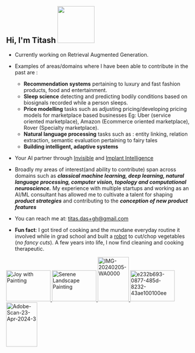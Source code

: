 <h2>Hi, I'm Titash <img src="https://s11.gifyu.com/images/SQToH.gif" width="100"></h2>

- Currently working on Retrieval Augmented Generation. 

- Examples of areas/domains where I have been able to contribute in the past are : 
  * **Recommendation systems** pertaining to luxury and fast fashion products, food and entertainment. 
  * **Sleep science** detecting and predicting bodily conditions based on biosignals recorded while a person sleeps.
  * **Price modelling** tasks such as adjusting pricing/developing pricing models for marketplace based businesses Eg: Uber (service oriented marketplace), Amazon (Ecommerce oriented marketplace), Rover (Specialty marketplace). 
  * **Natural language processing** tasks such as : entity linking, relation extraction, semantic evaluation pertaining to fairy tales
  * **Building intelligent, adaptive systems** 
<!--
- You can find my updated resume as of February 2023 [here](https://drive.google.com/file/d/1mg-NIoH6mSy1pY4gpwvzfkX4O5vbnJem/view?usp=sharing). -->
- Your AI partner through [Invisible](https://www.invisible.co/) and [Implant Intelligence](https://implantintelligence.godaddysites.com/)
<!--
- I’m looking to collaborate on the project [Tinytots](https://github.com/TitasDas/Tinytots) . Every now and then also try to fix issues and contribute to [Giveme5W1H](https://github.com/fhamborg/Giveme5W1H). -->
- Broadly my areas of interest(and ability to contribute) span across domains such as ***classical machine learning, deep learning, natural language processing, computer vision, topology and computational neuroscience.*** My experience with multiple startups and working as an AI/ML consultant has allowed me to cultivate a talent for shaping ***product strategies*** and contributing to the ***conception of new product features***
- You can reach me at: titas.das+gh@gmail.com  

- **Fun fact**: I got tired of cooking and the mundane everyday routine it involved while in grad school and built a [robot](https://sites.google.com/site/jullienor2014/homepage) to cut/chop vegetables (*no fancy cuts*). A few years into life, I now find cleaning and cooking therapeutic.


<a href="https://ibb.co/kGNWBp6">
    <img src="https://i.ibb.co/QJy1QZj/joy-wtih-painting-21st-jan-dynamic.jpg" alt="Joy with Painting" width="120" height="84" />
</a>
<a href="https://ibb.co/s5Wvy0B">
    <img src="https://i.ibb.co/WDVWgbT/DALL-E-2024-01-22-02-30-32-Create-a-digital-image-of-a-serene-landscape-painting-featuring-a-twiligh.png" alt="Serene Landscape Painting" width="120" height="84" />
</a>
<a href="https://ibb.co/q5pCbc5">
    <img src="https://i.ibb.co/rsH3nzs/IMG-20240205-WA0000.jpg" alt="IMG-20240205-WA0000" width="84" height="120" />
</a>
<a href="https://ibb.co/SwL6cjj">
    <img src="https://i.ibb.co/v4tchFF/e232b693-0877-485d-8232-43ae100100ee.webp" alt="e232b693-0877-485d-8232-43ae100100ee" width="120" height="84" />
</a>

<a href="https://ibb.co/bHnTpJB">
    <img src="https://i.ibb.co/cbd0zLF/Adobe-Scan-23-Apr-2024-3.jpg" alt="Adobe-Scan-23-Apr-2024-3" width="84" height="120" />
</a>









<!--
**TitasDas/TitasDas** is a ✨ _special_ ✨ repository because its `README.md` (this file) appears on your GitHub profile.

Here are some ideas to get you started:

- 🔭 I’m currently working on ...
- 🌱 I’m currently learning ...
- 👯 I’m looking to collaborate on ...
- 🤔 I’m looking for help with ...
- 💬 Ask me about ...
- 📫 How to reach me: ...
- 😄 Pronouns: ...
- ⚡ Fun fact: ...
-->
